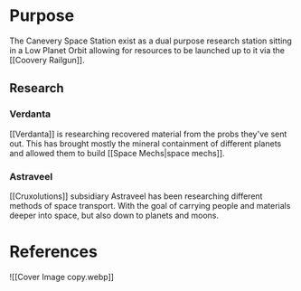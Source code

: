 # Purpose
The Canevery Space Station exist as a dual purpose research station sitting in a Low Planet Orbit allowing for resources to be launched up to it via the [[Coovery Railgun]].
## Research
### Verdanta
[[Verdanta]] is researching recovered material from the probs they've sent out. This has brought mostly the mineral containment of different planets and allowed them to build [[Space Mechs|space mechs]].
### Astraveel
[[Cruxolutions]] subsidiary Astraveel has been researching different methods of space transport. With the goal of carrying people and materials deeper into space, but also down to planets and moons.
# References
![[Cover Image copy.webp]]